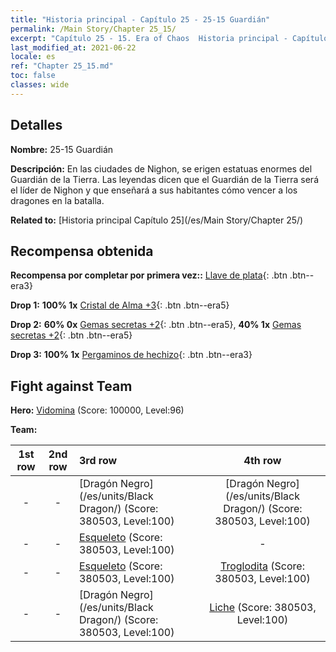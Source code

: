 ```yaml
---
title: "Historia principal - Capítulo 25 - 25-15 Guardián"
permalink: /Main Story/Chapter 25_15/
excerpt: "Capítulo 25 - 15. Era of Chaos  Historia principal - Capítulo 25_15. 25-15 Guardián"
last_modified_at: 2021-06-22
locale: es
ref: "Chapter 25_15.md"
toc: false
classes: wide
---
```


## Detalles

 **Nombre:** 25-15 Guardián

 **Descripción:** En las ciudades de Nighon, se erigen estatuas enormes del Guardián de la Tierra. Las leyendas dicen que el Guardián de la Tierra será el líder de Nighon y que enseñará a sus habitantes cómo vencer a los dragones en la batalla.

 **Related to:** [Historia principal Capítulo 25](/es/Main Story/Chapter 25/)

## Recompensa obtenida

 **Recompensa por completar por primera vez::** [Llave de plata](/ItemsES/con_693/){: .btn .btn--era3}

 **Drop 1:** **100% 1x** [Cristal de Alma +3](/ItemsES/mat_87/){: .btn .btn--era5}

 **Drop 2:** **60% 0x** [Gemas secretas +2](/ItemsES/mat_79/){: .btn .btn--era5}, **40% 1x** [Gemas secretas +2](/ItemsES/mat_79/){: .btn .btn--era5}

 **Drop 3:** **100% 1x** [Pergaminos de hechizo](/ItemsES/con_694/){: .btn .btn--era3}


## Fight against Team
 **Hero:** [Vidomina](/es/heroes/Vidomina/) (Score: 100000, Level:96)

 **Team:**


  | 1st row | 2nd row | 3rd row | 4th row |
  |:----:|:----:|:----|:----:|
  | - | - | [Dragón Negro](/es/units/Black Dragon/) (Score: 380503, Level:100)  | [Dragón Negro](/es/units/Black Dragon/) (Score: 380503, Level:100)  |
  | - | - | [Esqueleto](/es/units/Skeleton/) (Score: 380503, Level:100)  | - |
  | - | - | [Esqueleto](/es/units/Skeleton/) (Score: 380503, Level:100)  | [Troglodita](/es/units/Troglodyte/) (Score: 380503, Level:100)  |
  | - | - | [Dragón Negro](/es/units/Black Dragon/) (Score: 380503, Level:100)  | [Liche](/es/units/Lich/) (Score: 380503, Level:100)  |


